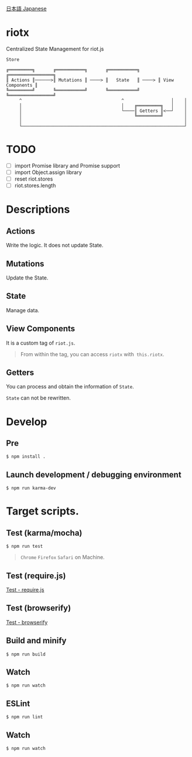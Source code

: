 [日本語 Japanese](README.ja.md)

# riotx

Centralized State Management for riot.js

```
Store 

╔═════════╗       ╔═══════════╗       ╔═══════════╗       ╔═════════════════╗
║ Actions ║──────>║ Mutations ║ ────> ║   State   ║ ────> ║ View Components ║
╚═════════╝       ╚═══════════╝       ╚═══════════╝       ╚═════════════════╝
     ^                                      ^                  │    │
     │                                      │    ╔═════════╗   │    │
     │                                      └────║ Getters ║<──┘    │  
     │                                           ╚═════════╝        │
     │                                                              │
     └──────────────────────────────────────────────────────────────┘
```

# TODO

- [ ] import Promise library and Promise support 
- [ ] import Object.assign library
- [ ] reset riot.stores
- [ ] riot.stores.length

# Descriptions

## Actions

Write the logic.
It does not update State.

## Mutations

Update the State.

## State

Manage data.

## View Components

It is a custom tag of `riot.js`.

> From within the tag, you can access `riotx` with` this.riotx`.


## Getters

You can process and obtain the information of `State`.

`State` can not be rewritten.

# Develop

## Pre

```
$ npm install .
```

## Launch development / debugging environment

```
$ npm run karma-dev
```

# Target scripts.

## Test (karma/mocha)

```
$ npm run test
```

> `Chrome` `Firefox` `Safari` on Machine.

## Test (require.js)

[Test - require.js](test/requirejs)

## Test (browserify)
 
[Test - browserify](test/browserify)

## Build and minify

```
$ npm run build 
```

## Watch

```
$ npm run watch
```

## ESLint

```
$ npm run lint
```

## Watch

```
$ npm run watch
```
